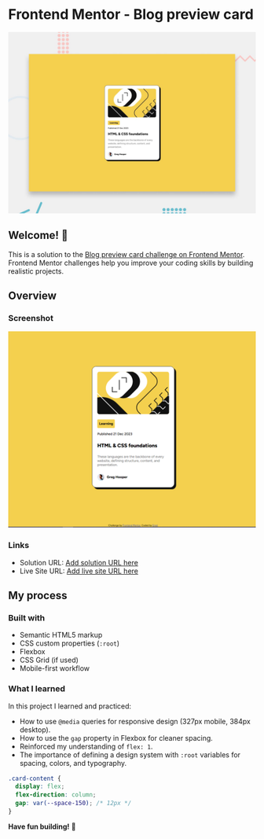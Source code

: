 # Frontend Mentor - Blog preview card

![Design preview for the Blog preview card coding challenge](./preview.jpg)

## Welcome! 👋

This is a solution to the [Blog preview card challenge on Frontend Mentor](https://www.frontendmentor.io/challenges/blog-preview-card-ckPaj01IcS).  
Frontend Mentor challenges help you improve your coding skills by building realistic projects.  

## Overview

### Screenshot
![Final result screenshot](./screenshot.png)

### Links
- Solution URL: [Add solution URL here](https://www.frontendmentor.io/solutions/blog-preview-card-main-qpc0Rua0FG)  
- Live Site URL: [Add live site URL here](https://emelinur.github.io/blog-preview-card-main/)

## My process

### Built with
- Semantic HTML5 markup  
- CSS custom properties (`:root`)  
- Flexbox  
- CSS Grid (if used)  
- Mobile-first workflow  

### What I learned
In this project I learned and practiced:
- How to use `@media` queries for responsive design (327px mobile, 384px desktop).  
- How to use the `gap` property in Flexbox for cleaner spacing.  
- Reinforced my understanding of `flex: 1`.  
- The importance of defining a design system with `:root` variables for spacing, colors, and typography.  

```css
.card-content {
  display: flex;
  flex-direction: column;
  gap: var(--space-150); /* 12px */
}
```

**Have fun building!** 🚀
